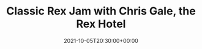 ---
templateKey: event
guid: C7831517-E7A1-7DD3-409A-A22CB6E6CD9B
date: 2021-10-05T20:30:00+00:00
eventTime: '8:30pm'
title: Classic Rex Jam with Chris Gale, the Rex Hotel
artist: Classic Rex Jam with Chris Gale
city: Toronto
venue: the Rex Hotel
group: Tim Shia
guests: Matt Newton, Chris Banks
---